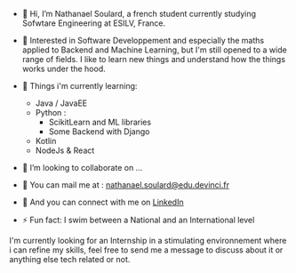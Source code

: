 - 👋 Hi, I’m Nathanael Soulard, a french student currently studying Sofwtare Engineering at ESILV, France.

- 👀 Interested in Software Developpement and especially the maths applied to Backend and Machine Learning, but I'm still opened to a wide range of fields. I like to learn new things and understand how the things works under the hood.       

- 🌱 Things i'm currently learning:
  - Java / JavaEE
  - Python :
    - ScikitLearn and ML libraries
    - Some Backend with Django
  - Kotlin
  - NodeJs & React

- 💞️ I’m looking to collaborate on ...

- 📧​ You can mail me at : nathanael.soulard@edu.devinci.fr

- 🔎​ And you can connect with me on [LinkedIn](www.linkedin.com/in/nathanaël-soulard) 

- ⚡ Fun fact: I swim between a National and an International level

I'm currently looking for an Internship in a stimulating environnement where i can refine my skills, feel free to send me a message to discuss about it or anything else tech related or not.

